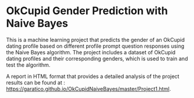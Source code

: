 # OkCupid Gender Prediction with Naive Bayes

This is a machine learning project that predicts the gender of an OkCupid dating profile based on different profile prompt question responses 
using the Naive Bayes algorithm. The project includes a dataset of OkCupid dating profiles and their corresponding genders, which is used to train and test the algorithm.

A report in HTML format that provides a detailed analysis of the project results can be found at :
https://garatico.github.io/OkCupidNaiveBayes/master/Project1.html.






